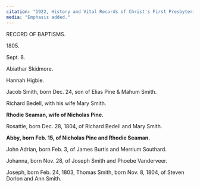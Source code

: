```yaml
---
citation: "1922, History and Vital Records of Christ's First Presbyterian Church of Hempstead, Long Island, New York, Contributed by John Dean Fish, [The New York Genealogical and Biographical Record](https://books.google.com/books?id=sdgUAAAAYAAJ&dq=%22History+and+Vital+Records+of+Christ%27s+First+Presbyterian+Church+of+Hempstead,+Long+Island,+New+York,%22&source=gbs_navlinks_s), Volume 53, p388, Google Books." 
media: "Emphasis added."
---
```

RECORD OF BAPTISMS. 

1805\. 

Sept. 8. 

Abiathar Skidmore.  

Hannah Higbie. 

Jacob Smith, born Dec. 24, son of Elias Pine & Mahum Smith. 

Richard Bedell, with his wife Mary Smith. 

**Rhodie Seaman, wife of Nicholas Pine.** 

Rosattie, born Dec. 28, 1804, of Richard Bedell and Mary Smith. 

**Abby, born Feb. 15, of Nicholas Pine and Rhodie Seaman.** 

John Adrian, born Feb. 3, of James Burtis and Merrium Southard. 

Johanna, born Nov. 28, of Joseph Smith and Phoebe Vanderveer. 

Joseph, born Feb. 24, 1803, Thomas Smith, born Nov. 8, 1804, of Steven Dorlon and Ann Smith.

